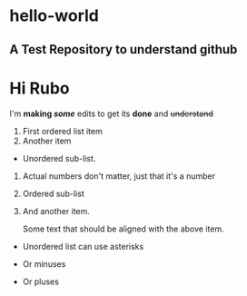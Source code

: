 # hello-world
## A Test Repository to understand github


Hi Rubo 
======
I'm **making _some_** edits to get its **done**  and ~~understand~~


1. First ordered list item
2. Another item
  * Unordered sub-list. 
1. Actual numbers don't matter, just that it's a number
  1. Ordered sub-list
4. And another item.  

   Some text that should be aligned with the above item.

* Unordered list can use asterisks
- Or minuses
+ Or pluses
